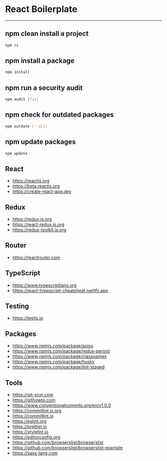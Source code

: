 # React Boilerplate

---

## npm clean install a project

```bash
npm ci
```

## npm install a package

```bash
npm install
```

## npm run a security audit

```bash
npm audit [fix]
```

## npm check for outdated packages

```bash
npm outdate [--all]
```

## npm update packages

```bash
npm update
```

## React

- https://reactjs.org
- https://beta.reactjs.org
- https://create-react-app.dev

## Redux

- https://redux.js.org
- https://react-redux.js.org
- https://redux-toolkit.js.org

## Router

- https://reactrouter.com

## TypeScript

- https://www.typescriptlang.org
- https://react-typescript-cheatsheet.netlify.app

## Testing

- https://jestjs.io

## Packages

- https://www.npmjs.com/package/axios
- https://www.npmjs.com/package/redux-persist
- https://www.npmjs.com/package/classnames
- https://www.npmjs.com/package/husky
- https://www.npmjs.com/package/lint-staged

## Tools

- https://git-scm.com
- https://githowto.com
- https://www.conventionalcommits.org/en/v1.0.0
- https://commitlint.js.org
- https://commitlint.io
- https://eslint.org
- https://prettier.io
- https://stylelint.io
- https://editorconfig.org
- https://github.com/browserslist/browserslist
- https://github.com/browserslist/browserslist-example
- https://sass-lang.com
